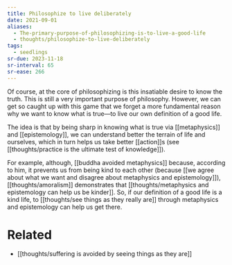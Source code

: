 ```yaml
---
title: Philosophize to live deliberately
date: 2021-09-01
aliases:
  - The-primary-purpose-of-philosophizing-is-to-live-a-good-life
  - thoughts/philosophize-to-live-deliberately
tags:
  - seedlings
sr-due: 2023-11-18
sr-interval: 65
sr-ease: 266
---
```

Of course, at the core of philosophizing is this insatiable desire to know the truth. This is still a very important purpose of philosophy. However, we can get so caught up with this game that we forget a more fundamental reason why we want to know what is true—to live our own definition of a good life.

The idea is that by being sharp in knowing what is true via [[metaphysics]] and [[epistemology]], we can understand better the terrain of life and ourselves, which in turn helps us take better [[action]]s (see [[thoughts/practice is the ultimate test of knowledge]]).

For example, although, [[buddha avoided metaphysics]] because, according to him, it prevents us from being kind to each other (because [[we agree about what we want and disagree about metaphysics and epistemology]]), [[thoughts/amoralism]] demonstrates that [[thoughts/metaphysics and epistemology can help us be kinder]]. So, if our definition of a good life is a kind life, to [[thoughts/see things as they really are]] through metaphysics and epistemology can help us get there.

# Related

- [[thoughts/suffering is avoided by seeing things as they are]]

